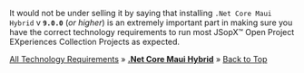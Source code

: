 ﻿
It would not be under selling it by saying that installing `.Net Core Maui Hybrid` v **`9.0.0`** (_or higher_) is an extremely important part in making sure you have the correct technology requirements to run most JSopX™ Open Project EXperiences Collection Projects as expected.



[All Technology Requirements](https://github.com/JasonSilvestri/JSopX.BridgeTooFar/blob/master/JSopX.BridgeTooFar/Docs/Master/JSopX/Technologies.md)  »  [**.Net Core Maui Hybrid**](#net-core-maui-hybrid)  »  [Back to Top](#table-of-contents)
